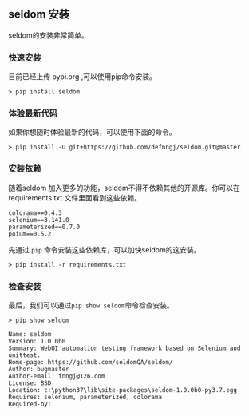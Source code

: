 ## seldom 安装

seldom的安装非常简单。

### 快速安装

目前已经上传 pypi.org ,可以使用pip命令安装。

```shell
> pip install seldom
```

### 体验最新代码

如果你想随时体验最新的代码，可以使用下面的命令。

```shell
> pip install -U git+https://github.com/defnngj/seldom.git@master
```

### 安装依赖

随着seldom 加入更多的功能，seldom不得不依赖其他的开源库。你可以在 requirements.txt 文件里面看到这些依赖。

```shell
colorama==0.4.3
selenium==3.141.0
parameterized==0.7.0
poium==0.5.2
```

先通过 `pip` 命令安装这些依赖库，可以加快seldom的这安装。

```shell
> pip install -r requirements.txt
```

### 检查安装

最后，我们可以通过`pip show seldom`命令检查安装。

```shell
> pip show seldom

Name: seldom
Version: 1.0.0b0
Summary: WebUI automation testing framework based on Selenium and unittest.
Home-page: https://github.com/seldomQA/seldom/
Author: bugmaster
Author-email: fnngj@126.com
License: BSD
Location: c:\python37\lib\site-packages\seldom-1.0.0b0-py3.7.egg
Requires: selenium, parameterized, colorama
Required-by:
```
